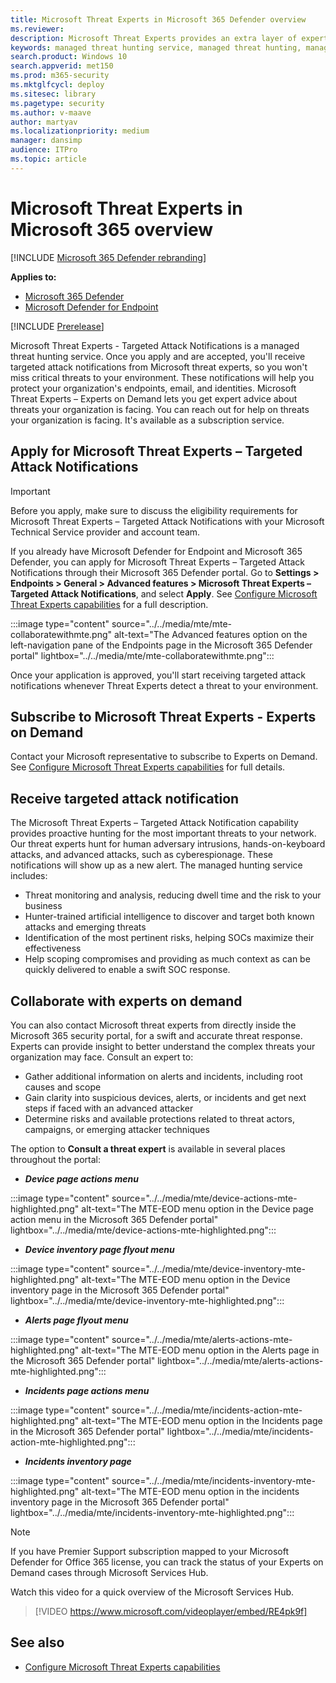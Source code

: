 ```yaml
---
title: Microsoft Threat Experts in Microsoft 365 Defender overview
ms.reviewer: 
description: Microsoft Threat Experts provides an extra layer of expertise to Microsoft 365 Defender.
keywords: managed threat hunting service, managed threat hunting, managed detection and response (MDR) service, MTE, Microsoft Threat Experts
search.product: Windows 10
search.appverid: met150
ms.prod: m365-security
ms.mktglfcycl: deploy
ms.sitesec: library
ms.pagetype: security
ms.author: v-maave
author: martyav
ms.localizationpriority: medium
manager: dansimp
audience: ITPro
ms.topic: article
---
```


# Microsoft Threat Experts in Microsoft 365 overview

[!INCLUDE [Microsoft 365 Defender rebranding](../includes/microsoft-defender.md)]

**Applies to:**

- [Microsoft 365 Defender](https://go.microsoft.com/fwlink/?linkid=2118804)
- [Microsoft Defender for Endpoint](https://go.microsoft.com/fwlink/p/?linkid=2154037)

[!INCLUDE [Prerelease](../includes/prerelease.md)]

Microsoft Threat Experts - Targeted Attack Notifications is a managed threat hunting service. Once you apply and are accepted, you'll receive targeted attack notifications from Microsoft threat experts, so you won't miss critical threats to your environment. These notifications will help you protect your organization's endpoints, email, and identities.
Microsoft Threat Experts – Experts on Demand lets you get expert advice about threats your organization is facing. You can reach out for help on threats your organization is facing. It's available as a subscription service.

## Apply for Microsoft Threat Experts – Targeted Attack Notifications

> [!IMPORTANT]
> Before you apply, make sure to discuss the eligibility requirements for Microsoft Threat Experts – Targeted Attack Notifications  with your Microsoft Technical Service provider and account team.

If you already have Microsoft Defender for Endpoint and Microsoft 365 Defender, you can apply for Microsoft Threat Experts – Targeted Attack Notifications through their Microsoft 365 Defender portal. Go to **Settings > Endpoints > General > Advanced features > Microsoft Threat Experts – Targeted Attack Notifications**, and select **Apply**. See [Configure Microsoft Threat Experts capabilities](./configure-microsoft-threat-experts.md) for a full description.

:::image type="content" source="../../media/mte/mte-collaboratewithmte.png" alt-text="The Advanced features option on the left-navigation pane of the Endpoints page in the Microsoft 365 Defender portal" lightbox="../../media/mte/mte-collaboratewithmte.png":::

Once your application is approved, you'll start receiving targeted attack notifications whenever Threat Experts detect a threat to your environment.

## Subscribe to Microsoft Threat Experts - Experts on Demand

Contact your Microsoft representative to subscribe to Experts on Demand.  See [Configure Microsoft Threat Experts capabilities](./configure-microsoft-threat-experts.md) for full details.

## Receive targeted attack notification

The Microsoft Threat Experts – Targeted Attack Notification capability provides proactive hunting for the most important threats to your network. Our threat experts hunt for human adversary intrusions, hands-on-keyboard attacks, and advanced attacks, such as cyberespionage. These notifications will show up as a new alert. The managed hunting service includes:

- Threat monitoring and analysis, reducing dwell time and the risk to your business
- Hunter-trained artificial intelligence to discover and target both known attacks and emerging threats
- Identification of the most pertinent risks, helping SOCs maximize their effectiveness
- Help scoping compromises and providing as much context as can be quickly delivered to enable a swift SOC response.

## Collaborate with experts on demand

You can also contact Microsoft threat experts from directly inside the Microsoft 365 security portal, for a swift and accurate threat response.  Experts can provide insight to better understand the complex threats your organization may face.  Consult an expert to:

- Gather additional information on alerts and incidents, including root causes and scope
- Gain clarity into suspicious devices, alerts, or incidents and get next steps if faced with an advanced attacker
- Determine risks and available protections related to threat actors, campaigns, or emerging attacker techniques

The option to **Consult a threat expert** is available in several places throughout the portal:

- <i>**Device page actions menu**</i><BR>

:::image type="content" source="../../media/mte/device-actions-mte-highlighted.png" alt-text="The MTE-EOD menu option in the Device page action menu in the Microsoft 365 Defender portal" lightbox="../../media/mte/device-actions-mte-highlighted.png":::

- <i>**Device inventory page flyout menu**</i><BR>

:::image type="content" source="../../media/mte/device-inventory-mte-highlighted.png" alt-text="The MTE-EOD menu option in the Device inventory page in the Microsoft 365 Defender portal" lightbox="../../media/mte/device-inventory-mte-highlighted.png":::

- <i>**Alerts page flyout menu**</i><BR>

:::image type="content" source="../../media/mte/alerts-actions-mte-highlighted.png" alt-text="The MTE-EOD menu option in the Alerts page in the Microsoft 365 Defender portal" lightbox="../../media/mte/alerts-actions-mte-highlighted.png":::

- <i>**Incidents page actions menu**</i><BR>

:::image type="content" source="../../media/mte/incidents-action-mte-highlighted.png" alt-text="The MTE-EOD menu option in the Incidents page in the Microsoft 365 Defender portal" lightbox="../../media/mte/incidents-action-mte-highlighted.png":::

- <i>**Incidents inventory page**</i><BR>

:::image type="content" source="../../media/mte/incidents-inventory-mte-highlighted.png" alt-text="The MTE-EOD menu option in the incidents inventory page in the Microsoft 365 Defender portal" lightbox="../../media/mte/incidents-inventory-mte-highlighted.png":::

> [!NOTE]
> If you have Premier Support subscription mapped to your Microsoft Defender for Office 365 license, you can track the status of your Experts on Demand cases through Microsoft Services Hub.

Watch this video for a quick overview of the Microsoft Services Hub.

> [!VIDEO https://www.microsoft.com/videoplayer/embed/RE4pk9f]

## See also

- [Configure Microsoft Threat Experts capabilities](./configure-microsoft-threat-experts.md)
